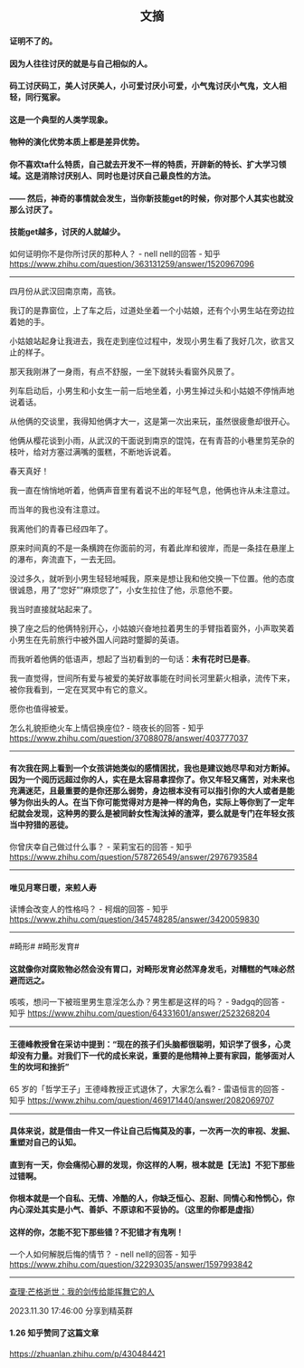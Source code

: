 ## <center> 文摘</center>

#### 证明不了的。
#### 
#### 因为人往往讨厌的就是与自己相似的人。
#### 
#### 码工讨厌码工，美人讨厌美人，小可爱讨厌小可爱，小气鬼讨厌小气鬼，文人相轻，同行冤家。
#### 
#### 这是一个典型的人类学现象。
#### 
#### 物种的演化优势本质上都是差异优势。
#### 
#### 你不喜欢ta什么特质，自己就去开发不一样的特质，开辟新的特长、扩大学习领域。这是消除讨厌别人、同时也是讨厌自己最良性的方法。
#### 
#### —— 然后，神奇的事情就会发生，当你新技能get的时候，你对那个人其实也就没那么讨厌了。
#### 
#### 技能get越多，讨厌的人就越少。

如何证明你不是你所讨厌的那种人？ - nell nell的回答 - 知乎
https://www.zhihu.com/question/363131259/answer/1520967096

---

四月份从武汉回南京南，高铁。

我订的是靠窗位，上了车之后，过道处坐着一个小姑娘，还有个小男生站在旁边拉着她的手。

小姑娘站起身让我进去，我在走到座位过程中，发现小男生看了我好几次，欲言又止的样子。

那天我刚淋了一身雨，有点不舒服，一坐下就转头看窗外风景了。

列车启动后，小男生和小女生一前一后地坐着，小男生掉过头和小姑娘不停悄声地说着话。

从他俩的交谈里，我得知他俩才大一，这是第一次出来玩，虽然很疲惫却很开心。

他俩从樱花谈到小雨，从武汉的干面说到南京的馄饨，在有青苔的小巷里剪芜杂的枝叶，给对方塞过满嘴的蛋糕，不断地诉说着。

春天真好！

我一直在悄悄地听着，他俩声音里有着说不出的年轻气息，他俩也许从未注意过。

而当年的我也没有注意过。

我离他们的青春已经四年了。

原来时间真的不是一条横跨在你面前的河，有着此岸和彼岸，而是一条挂在悬崖上的瀑布，奔流直下，一去无回。

没过多久，就听到小男生轻轻地喊我，原来是想让我和他交换一下位置。他的态度很诚恳，用了“您好”“麻烦您了”，小女生拉住了他，示意他不要。

我当时直接就站起来了。

换了座之后的他俩特别开心，小姑娘兴奋地拉着男生的手臂指着窗外，小声取笑着小男生在先前旅行中被外国人问路时蹩脚的英语。

而我听着他俩的低语声，想起了当初看到的一句话：**未有花时已是春**。

我一直觉得，世间所有爱与被爱的美好故事能在时间长河里薪火相承，流传下来，被你我看到，一定在冥冥中有它的意义。

愿你也值得被爱。

怎么礼貌拒绝火车上情侣换座位? - 晓夜长的回答 - 知乎
https://www.zhihu.com/question/37088078/answer/403777037

---

#### 有次我在网上看到一个女孩讲她类似的感情困扰，我也是建议她尽早和对方断掉。因为一个阅历远超过你的人，实在是太容易拿捏你了。你又年轻又痛苦，对未来也充满迷茫，且最重要的是你还那么弱势，身边根本没有可以指引你的大人或者是能够为你出头的人。在当下你可能觉得对方是神一样的角色，实际上等你到了一定年纪就会发现，这种男的要么是被同龄女性淘汰掉的渣滓，要么就是专门在年轻女孩当中狩猎的恶徒。

你曾庆幸自己做过什么事？ - 茉莉宝石的回答 - 知乎
https://www.zhihu.com/question/578726549/answer/2976793584

---

#### 唯见月寒日暖，来煎人寿

读博会改变人的性格吗？ - 柯烟的回答 - 知乎
https://www.zhihu.com/question/345748285/answer/3420059830

---

#畸形# #畸形发育#

#### 这就像你对腐败物必然会没有胃口，对畸形发育必然浑身发毛，对糟糕的气味必然避而远之。

咳咳，想问一下被班里男生意淫怎么办？男生都是这样的吗？ - 9adgq的回答 - 知乎
https://www.zhihu.com/question/64331601/answer/2523268204

---

#### 王德峰教授曾在采访中提到：“现在的孩子们头脑都很聪明，知识学了很多，心灵却没有力量。对我们下一代的成长来说，重要的是他精神上要有家园，能够面对人生的坎坷和挫折”

65 岁的「哲学王子」王德峰教授正式退休了，大家怎么看? - 雷语恒言的回答 - 知乎
https://www.zhihu.com/question/469171440/answer/2082069707

---

#### 具体来说，就是借由一件又一件让自己后悔莫及的事，一次再一次的审视、发掘、重塑对自己的认知。
#### 直到有一天，你会痛彻心扉的发现，你这样的人啊，根本就是【无法】不犯下那些过错啊。
#### 你根本就是一个自私、无情、冷酷的人，你缺乏恒心、忍耐、同情心和怜悯心，你内心深处其实是小气、善妒、不原谅和不妥协的。（这里的你都是虚指）
#### 这样的你，怎能不犯下那些错？不犯错才有鬼咧！

一个人如何解脱后悔的情节？ - nell nell的回答 - 知乎
https://www.zhihu.com/question/32293035/answer/1597993842

---

[查理·芒格逝世：我的剑传给能挥舞它的人](https://mp.weixin.qq.com/s/ssbih6_uEfx5M3xdhSSy5Q)

2023.11.30 17:46:00 分享到精英群

#### 1.26 知乎赞同了这篇文章
https://zhuanlan.zhihu.com/p/430484421
